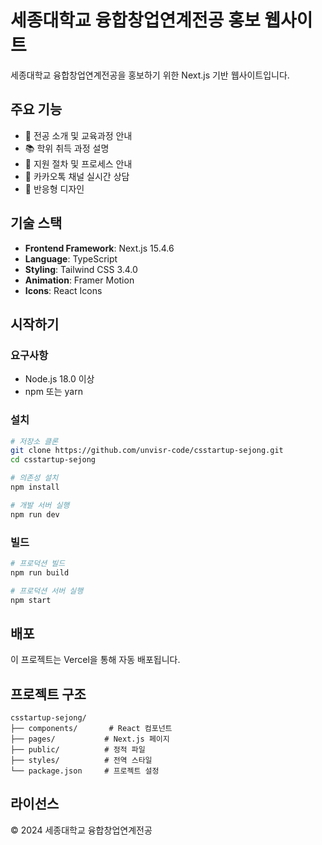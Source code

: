 # 세종대학교 융합창업연계전공 홍보 웹사이트

세종대학교 융합창업연계전공을 홍보하기 위한 Next.js 기반 웹사이트입니다.

## 주요 기능

- 💼 전공 소개 및 교육과정 안내
- 📚 학위 취득 과정 설명
- 🎯 지원 절차 및 프로세스 안내
- 💬 카카오톡 채널 실시간 상담
- 📱 반응형 디자인

## 기술 스택

- **Frontend Framework**: Next.js 15.4.6
- **Language**: TypeScript
- **Styling**: Tailwind CSS 3.4.0
- **Animation**: Framer Motion
- **Icons**: React Icons

## 시작하기

### 요구사항

- Node.js 18.0 이상
- npm 또는 yarn

### 설치

```bash
# 저장소 클론
git clone https://github.com/unvisr-code/csstartup-sejong.git
cd csstartup-sejong

# 의존성 설치
npm install

# 개발 서버 실행
npm run dev
```

### 빌드

```bash
# 프로덕션 빌드
npm run build

# 프로덕션 서버 실행
npm start
```

## 배포

이 프로젝트는 Vercel을 통해 자동 배포됩니다.

## 프로젝트 구조

```
csstartup-sejong/
├── components/       # React 컴포넌트
├── pages/           # Next.js 페이지
├── public/          # 정적 파일
├── styles/          # 전역 스타일
└── package.json     # 프로젝트 설정
```

## 라이선스

© 2024 세종대학교 융합창업연계전공